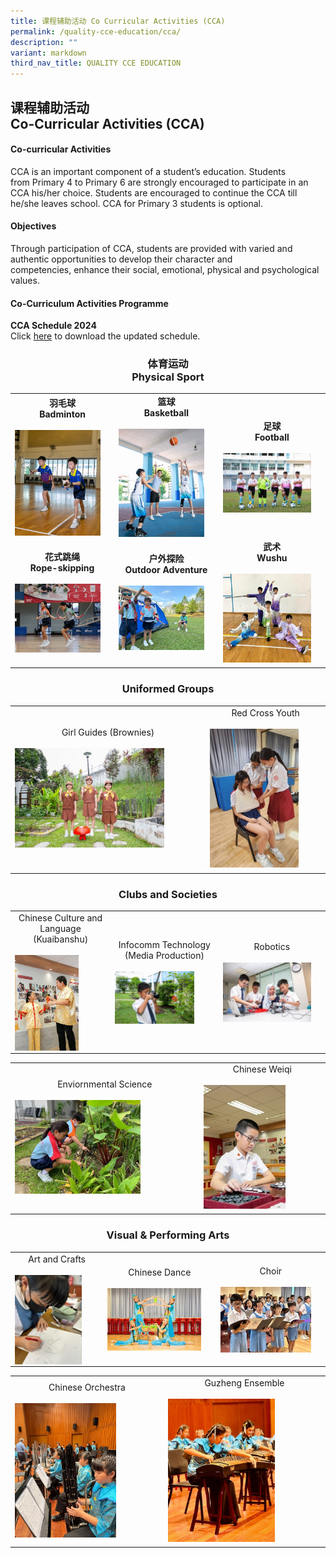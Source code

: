 ```yaml
---
title: 课程辅助活动 Co Curricular Activities (CCA)
permalink: /quality-cce-education/cca/
description: ""
variant: markdown
third_nav_title: QUALITY CCE EDUCATION
---
```

## 课程辅助活动 <br>Co-Curricular Activities (CCA)

#### Co-curricular Activities


CCA is an important component of a&nbsp;student’s education. Students from&nbsp;Primary 4 to Primary 6&nbsp;are strongly encouraged to participate in an CCA his/her choice.&nbsp;Students&nbsp;are encouraged to continue the CCA till he/she leaves school. CCA for Primary 3&nbsp;students is optional.

#### Objectives


Through participation of CCA, students are provided with varied and authentic opportunities to develop their character and competencies,&nbsp;enhance their social, emotional, physical and psychological values.

#### Co-Curriculum Activities Programme

 **CCA Schedule 2024** <br>
Click [here](https://for.edu.sg/hips-cca-schedule) to download the updated schedule.



### <center> 体育运动 <br> Physical Sport </center>

|  |||
| -------- | -------- | -------- |
| <center>  **羽毛球** <br>**Badminton**</center> <br> <img style="width: 90%;" src="/images/CCA/Badminton.jpg" align="center">  |<center>**篮球**<br> **Basketball** </center> <br> <img style="width: 90%;" src="/images/CCA/Basketball.jpg" align="center"> |<center> **足球**<br>**Football**</center> <br><img style="width: 90%;" src="/images/CCA/Football.jpg" align="center">|
|<center>**花式跳绳**<br>**Rope-skipping** </center><br> <img style="width: 90%;" src="/images/CCA/Rope_Skipping.jpg" align="center"> |<center>**户外探险**<br>**Outdoor Adventure** </center><br> <img style="width: 90%;" src="/images/CCA/Outdoor_Adventure.jpg" align="center"> |<center>**武术**<br>**Wushu**</center><br> <img style="width: 90%;" src="/images/CCA/Wushu.jpg" align="center">|
|  |  |  |


### <center>Uniformed Groups</center>

|  |  | 
| -------- | -------- | 
|<center> Girl Guides (Brownies)</center><br><img style="width: 80%;" src="/images/CCA/Brownies.jpg" align="center">| <center>Red Cross Youth</center><br><img style="width: 80%;" src="/images/CCA/Red_Cross_Youth.jpg" align="center"> | 
|||


### <center>Clubs and Societies</center>

|  |  |  |
| -------- | -------- | -------- |
|<center> Chinese Culture and Language (Kuaibanshu) </center><br><img style="width: 70%;" src="/images/CCA/Kuaiban.jpg" align="center">  |<center> Infocomm Technology (Media Production) </center><br><img style="width: 80%;" src="/images/CCA/Infocomm.jpg" align="center">|<center> Robotics </center><br><img style="width: 90%;" src="/images/CCA/Robotics.jpg" align="center"> |

| |  | 
| -------- | -------- | 
| <center> Enviornmental Science</center> <br> <img style="width: 70%;" src="/images/CCA/Enviromental_Science.jpg" align="center">| <center> Chinese Weiqi</center><br> <img style="width: 70%;" src="/images/CCA/Weiqi.jpg" align="center">| 
|||

### <center>Visual &amp; Performing Arts</center>

|  |  |  |
| -------- | -------- | -------- |
| <center> Art and Crafts </center><br><img style="width: 80%;" src="/images/CCA/Art_and_Craft.jpg" align="center">| <center> Chinese Dance </center><br><img style="width: 90%;" src="/images/CCA/Chinese_Dance.jpg" align="center"> | <center> Choir </center><br> <img style="width: 90%;" src="/images/CCA/Choir.jpg" align="center">|

| |  | 
| -------- | -------- | 
| <center>Chinese Orchestra</center><br> <img style="width:70%;" src="/images/CCA/Chinese_Orch.jpg" align="center">  | <center>Guzheng Ensemble</center><br> <img style="width:70%;" src="/images/CCA/Guzheng_Ensemble.jpg" align="center"> | 
|||